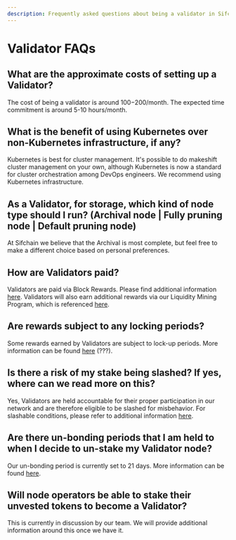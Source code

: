 ```yaml
---
description: Frequently asked questions about being a validator in Sifchain
---
```


# Validator FAQs

## What are the approximate costs of setting up a Validator?

The cost of being a validator is around $100-$200/month. The expected time commitment is around 5-10  hours/month. 

## What is the benefit of using Kubernetes over non-Kubernetes infrastructure, if any?

Kubernetes is best for cluster management. It's possible to do makeshift cluster management on your own, although Kubernetes is now a standard for cluster orchestration among DevOps engineers. We recommend using Kubernetes infrastructure.

## As a Validator, for storage, which kind of node type should I run? \(Archival node \| Fully pruning node \| Default pruning node\)

At Sifchain we believe that the Archival is most complete, but feel free to make a different choice based on personal preferences.

## How are Validators paid?

Validators are paid via Block Rewards. Please find additional information [here](https://docs.sifchain.finance/roles/validators#block-rewards). Validators will also earn additional rewards via our Liquidity Mining Program, which is referenced [here](https://docs.sifchain.finance/roles/validators#liquidity-mining-rewards).

## Are rewards subject to any locking periods?

Some rewards earned by Validators are subject to lock-up periods. More information can be found [here](https://medium.com/sifchain-finance/uses-for-rowan-the-polyvalent-token-for-omni-chain-decentralized-exchange-dex-3207e7f70f02) \(???\).

## Is there a risk of my stake being slashed? If yes, where can we read more on this?

Yes, Validators are held accountable for their proper participation in our network and are therefore eligible to be slashed for misbehavior. For slashable conditions, please refer to additional information [here](https://docs.sifchain.finance/roles/validators#slashing).

## Are there un-bonding periods that I am held to when I decide to un-stake my Validator node?

Our un-bonding period is currently set to 21 days. More information can be found [here](https://docs.sifchain.finance/roles/validators#unbonding). 

## Will node operators be able to stake their unvested tokens to become a Validator?

This is currently in discussion by our team. We will provide additional information around this once we have it.

